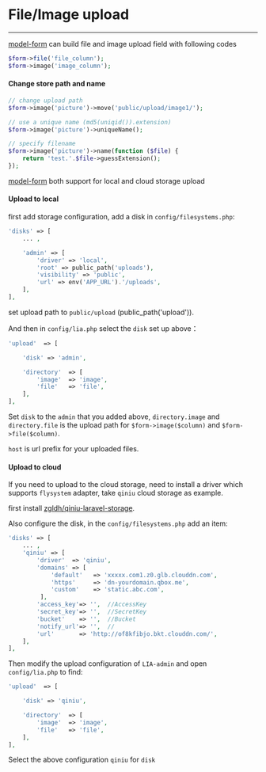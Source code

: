 # File/Image upload #
------------

[model-form](/en/model_form_basic_usage.md) can build file and image upload field with following codes
```php
$form->file('file_column');
$form->image('image_column');
```
#### Change store path and name ####
```php
// change upload path
$form->image('picture')->move('public/upload/image1/');

// use a unique name (md5(uniqid()).extension)
$form->image('picture')->uniqueName();

// specify filename
$form->image('picture')->name(function ($file) {
    return 'test.'.$file->guessExtension();
});
```
[model-form](/en/model_grid_basic_usage.md) both support for local and cloud storage upload

#### Upload to local ####
first add storage configuration, add a disk in `config/filesystems.php`:
```php
'disks' => [
    ... ,

    'admin' => [
        'driver' => 'local',
        'root' => public_path('uploads'),
        'visibility' => 'public',
        'url' => env('APP_URL').'/uploads',
    ],
],
```
set upload path to `public/upload` (public_path('upload')).

And then in `config/lia.php` select the `disk` set up above：
```php
'upload'  => [

    'disk' => 'admin',

    'directory'  => [
        'image'  => 'image',
        'file'   => 'file',
    ],
],
```
Set `disk` to the `admin` that you added above, `directory.image` and `directory.file` is the upload path for `$form->image($column)` and `$form->file($column)`.

`host` is url prefix for your uploaded files.

#### Upload to cloud ####
If you need to upload to the cloud storage, need to install a driver which supports `flysystem` adapter, take `qiniu` cloud storage as example.

first install [zgldh/qiniu-laravel-storage](https://github.com/zgldh/qiniu-laravel-storage).

Also configure the disk, in the `config/filesystems.php` add an item:
```php
'disks' => [
    ... ,
    'qiniu' => [
        'driver'  => 'qiniu',
        'domains' => [
            'default'   => 'xxxxx.com1.z0.glb.clouddn.com', 
            'https'     => 'dn-yourdomain.qbox.me',       
            'custom'    => 'static.abc.com',              
         ],
        'access_key'=> '',  //AccessKey
        'secret_key'=> '',  //SecretKey
        'bucket'    => '',  //Bucket
        'notify_url'=> '',  //
        'url'       => 'http://of8kfibjo.bkt.clouddn.com/',
    ],
],
```
Then modify the upload configuration of `LIA-admin` and open `config/lia.php` to find:
```php
'upload'  => [

    'disk' => 'qiniu',

    'directory'  => [
        'image'  => 'image',
        'file'   => 'file',
    ],
],
```
Select the above configuration `qiniu` for `disk`